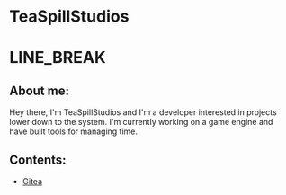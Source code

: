 # TeaSpillStudios

# LINE_BREAK

## About me:

Hey there, I'm TeaSpillStudios and I'm a developer interested in projects lower down to the system. I'm currently working on a game engine and have built tools for managing time.

## Contents:
* [Gitea](https://gitea.teaspillstudios.co.uk)

